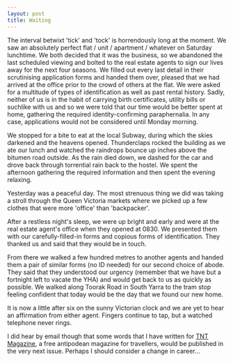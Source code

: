 ```yaml
---
layout: post
title: Waiting
---
```


The interval betwixt 'tick' and 'tock' is horrendously long at the moment. We
saw an absolutely perfect flat / unit / apartment / whatever on Saturday
lunchtime. We both decided that it was the business, so we abandoned the last
scheduled viewing and bolted to the real estate agents to sign our lives away
for the next four seasons. We filled out every last detail in their scrutinising
application forms and handed them over, pleased that we had arrived at the
office prior to the crowd of others at the flat. We were asked for a multitude
of types of identification as well as past rental history. Sadly, neither of us
is in the habit of carrying birth certificates, utility bills or suchlike with
us and so we were told that our time would be better spent at home, gathering
the required identity-confirming paraphernalia. In any case, applications would
not be considered until Monday morning.


We stopped for a bite to eat at the local Subway, during which the skies
darkened and the heavens opened. Thunderclaps rocked the building as we ate our
lunch and watched the raindrops bounce up inches above the bitumen road outside.
As the rain died down, we dashed for the car and drove back through torrential
rain back to the hostel. We spent the afternoon gathering the required
information and then spent the evening relaxing.


Yesterday was a peaceful day. The most strenuous thing we did was taking a
stroll through the Queen Victoria markets where we picked up a few clothes that
were more 'office' than 'backpacker'.


After a restless night's sleep, we were up bright and early and were at the real
estate agent's office when they opened at 0830. We presented them with our
carefully-filled-in forms and copious forms of identification. They thanked us
and said that they would be in touch.


From there we walked a few hundred metres to another agents and handed them a
pair of similar forms (no ID needed) for our second choice of abode. They said
that they understood our urgency (remember that we have but a fortnight left to
vacate the YHA) and would get back to us as quickly as possible. We walked along
Toorak Road in South Yarra to the tram stop feeling confident that today would
be the day that we found our new home.


It is now a little after six on the sunny Victorian clock and we are yet to hear
an affirmation from either agent. Fingers continue to tap, but a watched
telephone never rings.


I did hear by email though that some words that I have written for [TNT
Magazine](https://www.tntmagazine.com.au/), a free antipodean magazine for
travellers, would be published in the very next issue. Perhaps I should consider
a change in career...


